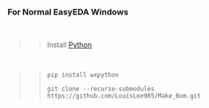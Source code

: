 ### For Normal EasyEDA Windows
<br>

>>Install [Python](https://www.python.org/downloads)
<br>

>> ```shell
>> pip install wxpython
>> ```
>> ```shell
>> git clone --recurse-submodules https://github.com/LouisLee985/Make_Bom.git
>> ```
